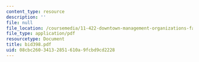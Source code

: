 ```yaml
---
content_type: resource
description: ''
file: null
file_location: /coursemedia/11-422-downtown-management-organizations-fall-2006/08cbc26034132851610a9fcbd9cd2228_bid398.pdf
file_type: application/pdf
resourcetype: Document
title: bid398.pdf
uid: 08cbc260-3413-2851-610a-9fcbd9cd2228
---
```

